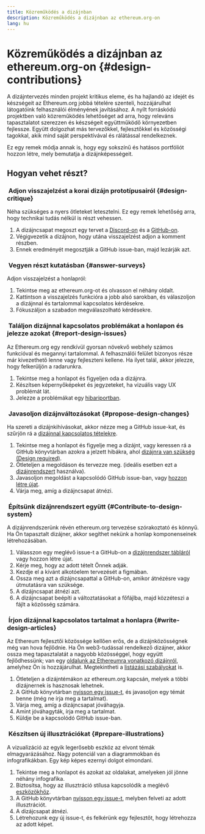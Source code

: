 ```yaml
---
title: Közreműködés a dizájnban
description: Közreműködés a dizájnban az ethereum.org-on
lang: hu
---
```


# Közreműködés a dizájnban az ethereum.org-on {#design-contributions}

A dizájntervezés minden projekt kritikus eleme, és ha hajlandó az idejét és készségeit az Ethereum.org jobbá tételére szenteli, hozzájárulhat látogatóink felhasználói élményének javításához. A nyílt forráskódú projektben való közreműködés lehetőséget ad arra, hogy releváns tapasztalatot szerezzen és készségeit együttműködő környezetben fejlessze. Együtt dolgozhat más tervezőkkel, fejlesztőkkel és közösségi tagokkal, akik mind saját perspektívával és rálátással rendelkeznek.

Ez egy remek módja annak is, hogy egy sokszínű és hatásos portfóliót hozzon létre, mely bemutatja a dizájnképességeit.

## Hogyan vehet részt?

### <Emoji text=":one:" size={1} /> &nbsp;Adjon visszajelzést a korai dizájn prototípusairól {#design-critique}

Néha szükséges a nyers ötleteket letesztelni. Ez egy remek lehetőség arra, hogy technikai tudás nélkül is részt vehessen.

1. A dizájncsapat megoszt egy tervet a [Discord-on](https://discord.com/invite/ethereum-org) és a [GitHub-on](https://github.com/ethereum/ethereum-org-website/labels/design%20required%20%F0%9F%8E%A8).
2. Végigvezetik a dizájnon, hogy utána visszajelzést adjon a komment részben.
3. Ennek eredményét megosztják a GitHub issue-ban, majd lezárják azt.

### <Emoji text=":two:" size={1} /> &nbsp;Vegyen részt kutatásban {#answer-surveys}

Adjon visszajelzést a honlapról:

1. Tekintse meg az ethereum.org-ot és olvasson el néhány oldalt.
2. Kattintson a visszajelzés funkcióra a jobb alsó sarokban, és válaszoljon a dizájnnal és tartalommal kapcsolatos kérdésekre.
3. Fókuszáljon a szabadon megválaszolható kérdésekre.

### <Emoji text=":three:" size={1} /> &nbsp;Találjon dizájnnal kapcsolatos problémákat a honlapon és jelezze azokat {#report-design-issues}

Az Ethereum.org egy rendkívül gyorsan növekvő webhely számos funkcióval és megannyi tartalommal. A felhasználói felület bizonyos része már kivezethető lenne vagy fejleszteni kellene. Ha ilyet talál, akkor jelezze, hogy felkerüljön a radarunkra.

1. Tekintse meg a honlapot és figyeljen oda a dizájnra.
2. Készítsen képernyőképeket és jegyzeteket, ha vizuális vagy UX problémát lát.
3. Jelezze a problémákat egy [hibariportban](https://github.com/ethereum/ethereum-org-website/issues/new/choose).

### <Emoji text=":four:" size={1} /> &nbsp;Javasoljon dizájnváltozásokat {#propose-design-changes}

Ha szereti a dizájnkihívásokat, akkor nézze meg a GitHub issue-kat, és szűrjön rá a [dizájnnal kapcsolatos tételekre](https://github.com/ethereum/ethereum-org-website/labels/design%20required%20%F0%9F%8E%A8).

1. Tekintse meg a honlapot és figyelje meg a dizájnt, vagy keressen rá a GitHub könyvtárban azokra a jelzett hibákra, ahol [dizájnra van szükség (Design required)](https://github.com/ethereum/ethereum-org-website/labels/design%20required%20%F0%9F%8E%A8).
2. Ötleteljen a megoldáson és tervezze meg. (ideális esetben ezt a [dizájnrendszert](https://www.figma.com/community/file/1134414495420383395) használva).
3. Javasoljon megoldást a kapcsolódó GitHub issue-ban, vagy [hozzon létre újat](https://github.com/ethereum/ethereum-org-website/issues/new?assignees=&labels=feature+%3Asparkles%3A&template=feature_request.yaml&title=Feature+request).
4. Várja meg, amíg a dizájncsapat átnézi.

### <Emoji text=":five:" size={1} /> &nbsp;Építsünk dizájnrendszert együtt {#Contribute-to-design-system}

A dizájnrendszerünk révén ethereum.org tervezése szórakoztató és könnyű. Ha Ön tapasztalt dizájner, akkor segíthet nekünk a honlap komponenseinek létrehozásában.

1. Válasszon egy meglévő issue-t a GitHub-on a [dizájnrendszer tábláról](https://github.com/ethereum/ethereum-org-website/labels/design%20system) vagy hozzon létre újat.
2. Kérje meg, hogy az adott tételt Önnek adják.
3. Kezdje el a kívánt alkotóelem tervezését a figmában.
4. Ossza meg azt a dizájncsapattal a GitHub-on, amikor átnézésre vagy útmutatásra van szüksége.
5. A dizájncsapat átnézi azt.
6. A dizájncsapat beépíti a változtatásokat a főfájlba, majd közzéteszi a fájlt a közösség számára.

### <Emoji text=":six:" size={1} /> &nbsp;Írjon dizájnnal kapcsolatos tartalmat a honlapra {#write-design-articles}

Az Ethereum fejlesztői közössége kellően erős, de a dizájnközösségnek még van hova fejlődnie. Ha Ön web3-tudással rendelkező dizájner, akkor ossza meg tapasztalatát a nagyobb közösséggel, hogy együtt fejlődhessünk; van egy [oldalunk az Ethereumra vonatkozó dizájnról](/developers/docs/design-and-ux/), amelyhez Ön is hozzájárulhat. Megtekintheti a [listázási szabályokat](/contributing/design/adding-design-resources) is.

1. Ötleteljen a dizájntémákon az ethereum.org kapcsán, melyek a többi dizájnernek is hasznosak lehetnek.
2. A GitHub könyvtárban [nyisson egy issue-t](https://github.com/ethereum/ethereum-org-website/issues/new), és javasoljon egy témát benne (még ne írja meg a tartalmat).
3. Várja meg, amíg a dizájncsapat jóváhagyja.
4. Amint jóváhagyták, írja meg a tartalmat.
5. Küldje be a kapcsolódó GitHub issue-ban.

### <Emoji text=":seven:" size={1} /> &nbsp;Készítsen új illusztrációkat {#prepare-illustrations}

A vizualizáció az egyik legerősebb eszköz az elvont témák elmagyarázásához. Nagy potenciál van a diagrammokban és infografikákban. Egy kép képes ezernyi dolgot elmondani.

1. Tekintse meg a honlapot és azokat az oldalakat, amelyeken jól jönne néhány infografika.
2. Biztosítsa, hogy az illusztráció stílusa kapcsolódik a meglévő [eszközökhöz](/assets/).
3. A GitHub könyvtárban [nyisson egy issue-t](https://github.com/ethereum/ethereum-org-website/issues/new), melyben felveti az adott illusztrációt.
4. A dizájcsapat átnézi.
5. Létrehozunk egy új issue-t, és felkérünk egy fejlesztőt, hogy létrehozza az adott képet.
